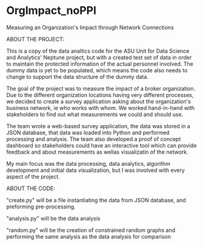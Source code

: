 # OrgImpact_noPPI
Measuring an Organization's Impact through Network Connections


ABOUT THE PROJECT: 


This is a copy of the data analtics code for the ASU Unit for Data Science and Analytics' Neptune project, 
but with a created test set of data in order to maintain the protected information of the actual personnel involved. 
The dummy data is yet to be populated, which means the code also needs to change to support the data structure of the dummy data. 

The goal of the project was to measure the impact of a broker organization. Due to the different organization locations having very different processes, 
we decided to create a survey application asking about the organization's business network, ie who works with whom.
We worked hand-in-hand with stakeholders to find out what measurements we could and should use.

The team wrote a web-based survey application, the data was stored in a JSON database, that data was loaded into Python and performed processing and analysis. The team also developed a proof of concept dashboard so stakeholders could have an interactive tool which can provide feedback and about measurements as wellas visualizatin of the network. 

My main focus was the data processing, data analytics, algorithm development and initial data visualization, but I was involved with every aspect of the project. 



ABOUT THE CODE:


"create.py"  will be a file instantiating the data from JSON database, and preforming pre-processing.

"analysis.py" will be the data analysis

"random.py" will be the creation of constrained random graphs and performing the same analysis as the data analysis for comparison 

